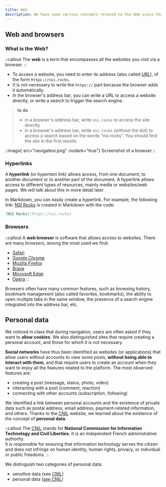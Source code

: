 ```yaml
---
title: Web
description: We have seen various concepts related to the Web since the beginning of the school year. On this page, you will find the essentials.
---
```

## Web and browsers
### What is the Web?
::callout
The **web** is a term that encompasses all the websites you visit via a browser.
::

- To access a website, you need to enter its address (also called [URL](https://fr.wikipedia.org/wiki/Uniform_Resource_Locator)), of the form `https://nsi.rocks`.
- It is not necessary to write the `https://` part because the browser adds it automatically.
- In the browser's address bar, you can write a URL to access a website directly, or write a search to trigger the search engine.

> **to do**  
> - in a browser's address bar, write `nsi.rocks` to access the site directly
> - in a browser's address bar, write `nsi rocks` (without the dot) to access a search based on the words "nsi rocks". You should find the site in the first results.

::imago{ src="navigateur.png" :nodark="true"}
Screenshot of a browser
::

### Hyperlinks

A **hyperlink** (or hypertext link) allows access, from one document, to another document or to another part of the document. A hyperlink allows access to different types of resources, mainly media or websites/web pages. We will talk about this in more detail later.

In Markdown, you can easily create a hyperlink. For example, the following link: [NSI Rocks](https://nsi.rocks) is created in Markdown with the code:

```md
[NSI Rocks](https://nsi.rocks)
```

### Browsers
::callout
A **web browser** is software that allows access to websites. There are many browsers, among the most used we find: 
- [Safari](https://www.apple.com/fr/safari/)
- [Google Chrome](https://www.google.com/intl/fr_fr/chrome/)
- [Mozilla Firefox](https://www.mozilla.org/fr/firefox/new/)
- [Brave](https://brave.com/fr/)
- [Microsoft Edge](https://www.microsoft.com/fr-fr/edge?form=MA13FJ&ch=1)
- [Opera](https://www.opera.com/fr)
::

Browsers often have many common features, such as browsing history, bookmark management (also called favorites, bookmarks), the ability to open multiple tabs in the same window, the presence of a search engine integrated into the address bar, etc.

## Personal data
We noticed in class that during navigation, users are often asked if they want to **allow cookies**. We also distinguished sites that require creating a personal account, and those for which it is not necessary.

**Social networks** have thus been identified as websites (or applications) that allow users without accounts to view some posts, **without being able to interact with them**, and that require users to create an account when they want to enjoy all the features related to the platform. The most observed features are:
- creating a post (message, status, photo, video)
- interacting with a post (comment, reaction)
- connecting with other accounts (subscription, following)

We identified a link between personal accounts and the existence of private data such as postal address, email address, payment-related information, and others. Thanks to the [CNIL](https://cnil.fr) website, we learned about the existence of the concept of **personal data**.

::callout
The [CNIL](https://fr.wikipedia.org/wiki/Commission_nationale_de_l%27informatique_et_des_libert%C3%A9s) stands for **National Commission for Information Technology and Civil Liberties**. It is an independent French administrative authority.
<br />
It is responsible for ensuring that information technology serves the citizen and does not infringe on human identity, human rights, privacy, or individual or public freedoms.
::

We distinguish two categories of personal data:
- sensitive data (see [CNIL](https://www.cnil.fr/fr/definition/donnee-sensible))
- personal data ([see CNIL](https://www.cnil.fr/fr/definition/donnee-personnelle))
